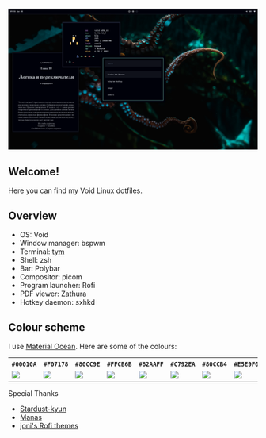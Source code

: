 ![](/.github/screenshots/1.png)

## Welcome!
Here you can find my Void Linux dotfiles.

## Overview
- OS: Void
- Window manager: bspwm
- Terminal: [tym](https://github.com/endaaman/tym)
- Shell: zsh
- Bar: Polybar
- Compositor: picom
- Program launcher: Rofi
- PDF viewer: Zathura
- Hotkey daemon: sxhkd

## Colour scheme
I use [Material Ocean](https://material-theme.site). Here are some of the colours:

<table>
    <tr>
        <th><code>#00010A</code></th>
        <th><code>#F07178</code></th>
        <th><code>#80CC9E</code></th>
        <th><code>#FFCB6B</code></th>
        <th><code>#82AAFF</code></th>
        <th><code>#C792EA</code></th>
        <th><code>#80CCB4</code></th>
        <th><code>#E5E9F0</code></th>
    </tr>
    <tr>
        <td><img src="https://via.placeholder.com/70/00010a/black?text=+"</td>
        <td><img src="https://via.placeholder.com/70/f07178/red?text=+"></td>
        <td><img src="https://via.placeholder.com/70/80cc9e/green?text=+"></td>
        <td><img src="https://via.placeholder.com/70/ffcb6b/yellow?text=+"></td>
        <td><img src="https://via.placeholder.com/70/82aaff/blue?text=+"></td>
        <td><img src="https://via.placeholder.com/70/c792ea/magenta?text=+"></td>
        <td><img src="https://via.placeholder.com/70/80cbc4/cyan?text=+"></td>
        <td><img src="https://via.placeholder.com/70/e5e9f0/white?text=+"></td>
    </tr>
</table

## Special Thanks
- [Stardust-kyun](https://github.com/stardust-kyun/dotfiles)
- [Manas](https://github.com/manas140/dotfiles)
- [joni's Rofi themes](https://github.com/joni84/rofi)
